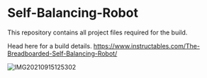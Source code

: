 # Self-Balancing-Robot
This repository contains all project files required for the build.

Head here for a build details.
https://www.instructables.com/The-Breadboarded-Self-Balancing-Robot/


![IMG20210915125302](https://user-images.githubusercontent.com/87944335/133648857-f947dd51-6663-44b3-879d-203b54b3f47e.jpg)

